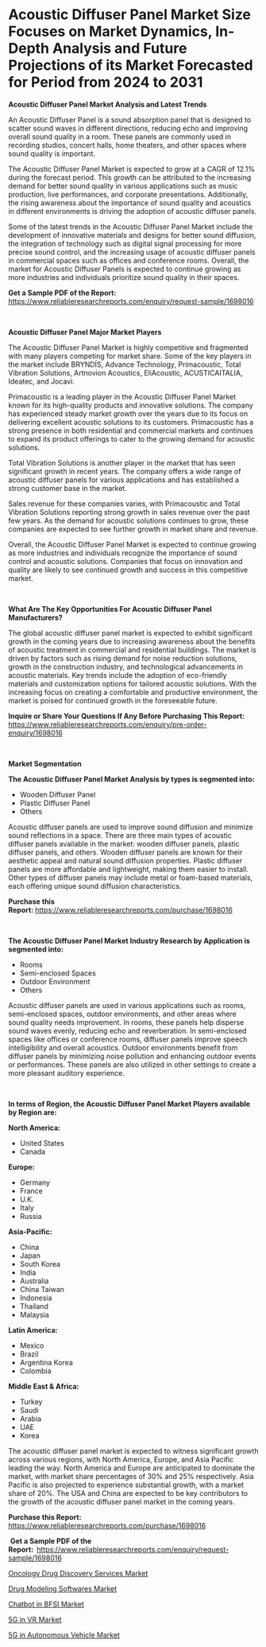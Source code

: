 <p><h1>Acoustic Diffuser Panel Market Size Focuses on Market Dynamics, In-Depth Analysis and Future Projections of its Market Forecasted for Period from 2024 to 2031</h1></p><p><strong>Acoustic Diffuser Panel Market Analysis and Latest Trends</strong></p>
<p><p>An Acoustic Diffuser Panel is a sound absorption panel that is designed to scatter sound waves in different directions, reducing echo and improving overall sound quality in a room. These panels are commonly used in recording studios, concert halls, home theaters, and other spaces where sound quality is important.</p><p>The Acoustic Diffuser Panel Market is expected to grow at a CAGR of 12.1% during the forecast period. This growth can be attributed to the increasing demand for better sound quality in various applications such as music production, live performances, and corporate presentations. Additionally, the rising awareness about the importance of sound quality and acoustics in different environments is driving the adoption of acoustic diffuser panels.</p><p>Some of the latest trends in the Acoustic Diffuser Panel Market include the development of innovative materials and designs for better sound diffusion, the integration of technology such as digital signal processing for more precise sound control, and the increasing usage of acoustic diffuser panels in commercial spaces such as offices and conference rooms. Overall, the market for Acoustic Diffuser Panels is expected to continue growing as more industries and individuals prioritize sound quality in their spaces.</p></p>
<p><strong>Get a Sample PDF of the Report:&nbsp;</strong> <a href="https://www.reliableresearchreports.com/enquiry/request-sample/1698016">https://www.reliableresearchreports.com/enquiry/request-sample/1698016</a></p>
<p>&nbsp;</p>
<p><strong>Acoustic Diffuser Panel Major Market Players</strong></p>
<p><p>The Acoustic Diffuser Panel Market is highly competitive and fragmented with many players competing for market share. Some of the key players in the market include BRYNDÍS, Advance Technology, Primacoustic, Total Vibration Solutions, Artnovion Acoustics, EliAcoustic, ACUSTICAITALIA, Ideatec, and Jocavi.</p><p>Primacoustic is a leading player in the Acoustic Diffuser Panel Market known for its high-quality products and innovative solutions. The company has experienced steady market growth over the years due to its focus on delivering excellent acoustic solutions to its customers. Primacoustic has a strong presence in both residential and commercial markets and continues to expand its product offerings to cater to the growing demand for acoustic solutions.</p><p>Total Vibration Solutions is another player in the market that has seen significant growth in recent years. The company offers a wide range of acoustic diffuser panels for various applications and has established a strong customer base in the market.</p><p>Sales revenue for these companies varies, with Primacoustic and Total Vibration Solutions reporting strong growth in sales revenue over the past few years. As the demand for acoustic solutions continues to grow, these companies are expected to see further growth in market share and revenue.</p><p>Overall, the Acoustic Diffuser Panel Market is expected to continue growing as more industries and individuals recognize the importance of sound control and acoustic solutions. Companies that focus on innovation and quality are likely to see continued growth and success in this competitive market.</p></p>
<p>&nbsp;</p>
<p><strong>What Are The Key Opportunities For Acoustic Diffuser Panel Manufacturers?</strong></p>
<p><p>The global acoustic diffuser panel market is expected to exhibit significant growth in the coming years due to increasing awareness about the benefits of acoustic treatment in commercial and residential buildings. The market is driven by factors such as rising demand for noise reduction solutions, growth in the construction industry, and technological advancements in acoustic materials. Key trends include the adoption of eco-friendly materials and customization options for tailored acoustic solutions. With the increasing focus on creating a comfortable and productive environment, the market is poised for continued growth in the foreseeable future.</p></p>
<p><strong>Inquire or Share Your Questions If Any Before Purchasing This Report:</strong> <a href="https://www.reliableresearchreports.com/enquiry/pre-order-enquiry/1698016">https://www.reliableresearchreports.com/enquiry/pre-order-enquiry/1698016</a></p>
<p>&nbsp;</p>
<p><strong>Market Segmentation</strong></p>
<p><strong>The Acoustic Diffuser Panel Market Analysis by types is segmented into:</strong></p>
<p><ul><li>Wooden Diffuser Panel</li><li>Plastic Diffuser Panel</li><li>Others</li></ul></p>
<p><p>Acoustic diffuser panels are used to improve sound diffusion and minimize sound reflections in a space. There are three main types of acoustic diffuser panels available in the market: wooden diffuser panels, plastic diffuser panels, and others. Wooden diffuser panels are known for their aesthetic appeal and natural sound diffusion properties. Plastic diffuser panels are more affordable and lightweight, making them easier to install. Other types of diffuser panels may include metal or foam-based materials, each offering unique sound diffusion characteristics.</p></p>
<p><strong>Purchase this Report:&nbsp;</strong><a href="https://www.reliableresearchreports.com/purchase/1698016">https://www.reliableresearchreports.com/purchase/1698016</a></p>
<p>&nbsp;</p>
<p><strong>The Acoustic Diffuser Panel Market Industry Research by Application is segmented into:</strong></p>
<p><ul><li>Rooms</li><li>Semi-enclosed Spaces</li><li>Outdoor Environment</li><li>Others</li></ul></p>
<p><p>Acoustic diffuser panels are used in various applications such as rooms, semi-enclosed spaces, outdoor environments, and other areas where sound quality needs improvement. In rooms, these panels help disperse sound waves evenly, reducing echo and reverberation. In semi-enclosed spaces like offices or conference rooms, diffuser panels improve speech intelligibility and overall acoustics. Outdoor environments benefit from diffuser panels by minimizing noise pollution and enhancing outdoor events or performances. These panels are also utilized in other settings to create a more pleasant auditory experience.</p></p>
<p>&nbsp;</p>
<p><strong>In terms of Region, the Acoustic Diffuser Panel Market Players available by Region are:</strong></p>
<p>
    <p> <strong> North America: </strong>
        <ul>
            <li>United States</li>
            <li>Canada</li>
        </ul>
        </p> 
    <p> <strong> Europe: </strong>
        <ul>
            <li>Germany</li>
            <li>France</li>
            <li>U.K.</li>
            <li>Italy</li>
            <li>Russia</li>
        </ul>
        </p> 
    <p> <strong> Asia-Pacific: </strong>
        <ul>
            <li>China</li>
            <li>Japan</li>
            <li>South Korea</li>
            <li>India</li>
            <li>Australia</li>
            <li>China Taiwan</li>
            <li>Indonesia</li>
            <li>Thailand</li>
            <li>Malaysia</li>
        </ul>
        </p> 
    <p> <strong> Latin America: </strong>
        <ul>
            <li>Mexico</li>
            <li>Brazil</li>
            <li>Argentina Korea</li>
            <li>Colombia</li>
        </ul>
        </p> 
    <p> <strong> Middle East & Africa: </strong>
        <ul>
            <li>Turkey</li>
            <li>Saudi</li>
            <li>Arabia</li>
            <li>UAE</li>
            <li>Korea</li>
        </ul>
    </p>
    </p>
<p><p>The acoustic diffuser panel market is expected to witness significant growth across various regions, with North America, Europe, and Asia Pacific leading the way. North America and Europe are anticipated to dominate the market, with market share percentages of 30% and 25% respectively. Asia Pacific is also projected to experience substantial growth, with a market share of 20%. The USA and China are expected to be key contributors to the growth of the acoustic diffuser panel market in the coming years.</p></p>
<p><strong>Purchase this Report: </strong><a href="https://www.reliableresearchreports.com/purchase/1698016">https://www.reliableresearchreports.com/purchase/1698016</a></p>
<p>&nbsp;<strong>Get a Sample PDF of the Report:&nbsp;&nbsp;</strong><a href="https://www.reliableresearchreports.com/enquiry/request-sample/1698016">https://www.reliableresearchreports.com/enquiry/request-sample/1698016</a></p>
<p><strong></strong></p>
<p><p><a href="https://medium.com/@adrainratke/oncology-drug-discovery-services-market-analysis-its-cagr-market-segmentation-and-global-industry-a367e915e317">Oncology Drug Discovery Services Market</a></p><p><a href="https://medium.com/@adrainratke/drug-modeling-softwares-market-size-reveals-the-best-marketing-channels-in-global-industry-84f0a8deadb1">Drug Modeling Softwares Market</a></p><p><a href="https://medium.com/@adrainratke/chatbot-in-bfsi-market-size-and-market-trends-complete-industry-overview-2024-to-2031-7e1d66bbf816">Chatbot in BFSI Market</a></p><p><a href="https://medium.com/@adrainratke/5g-in-vr-nbsp-market-focuses-on-market-share-size-and-projected-forecast-till-2031-7331c161eef3">5G in VR Market</a></p><p><a href="https://medium.com/@adrainratke/5g-in-autonomous-vehicle-market-outlook-industry-overview-and-forecast-2024-to-2031-d13f7c6ee5ae">5G in Autonomous Vehicle Market</a></p></p>